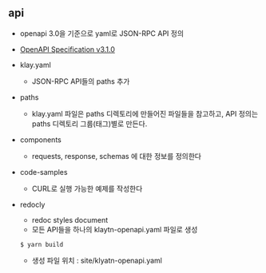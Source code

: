 ## api

- openapi 3.0을 기준으로 yaml로 JSON-RPC API 정의
- [OpenAPI Specification v3.1.0](https://spec.openapis.org/oas/latest.html)
- klay.yaml
    - JSON-RPC API들의 paths 추가
- paths
    - klay.yaml 파일은 paths 디렉토리에 만들어진 파일들을 참고하고, API 정의는 paths 디렉토리 그룹(태그)별로 만든다.
- components
    - requests, response, schemas 에 대한 정보를 정의한다
- code-samples
    - CURL로 실행 가능한 예제를 작성한다
- redocly
    - redoc styles document
    - 모든 API들을 하나의 klaytn-openapi.yaml 파일로 생성

    ```shell
    $ yarn build
    ```

    - 생성 파일 위치 : site/klyatn-openapi.yaml
